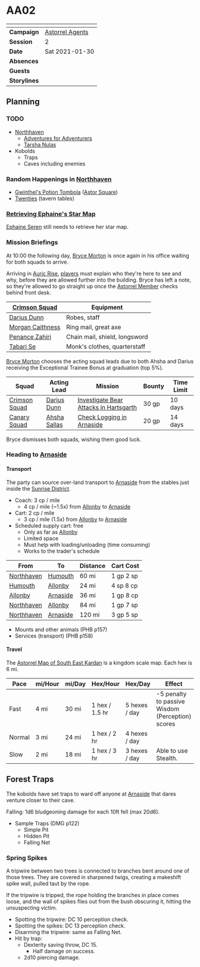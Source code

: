 # AA02

| []() | |
| --- | --- |
| **Campaign** | [Astorrel Agents](../astorrel-agents.md) |
| **Session** | 2 |
| **Date** | Sat 2021-01-30 |
| **Absences** | |
| **Guests** | |
| **Storylines** | |

## Planning

### TODO

- [Northhaven](../../../astarus/places/cities/northhaven.md)
  - [Adventures for Adventurers](../../../astarus/places/buildings/shops/adventures-for-adventurers.md)
  - [Tarsha Nulas](../../../astarus/people/tarsha-nulas.md)
- Kobolds
  - Traps
  - Caves including enemies

### Random Happenings in [Northhaven](../../../astarus/places/cities/northhaven.md)

- [Gwinthel's Potion Tombola](../events/gwinthels-potion-tombola.md) ([Astor Square](../../../astarus/places/structures/astor-square.md))
- [Twenties](../../../astarus/other/twenties.md) (tavern tables)

### [Retrieving Ephaine's Star Map](../storylines/retrieving-ephaines-star-map.md)

[Ephaine Seren](../../../astarus/people/ephaine-seren.md) still needs to retrieve her star map.

### Mission Briefings

At 10:00 the following day, [Bryce Morton](../../../astarus/people/bryce-morton.md) is once again in his office waiting for both squads to arrive.

Arriving in [Auric Rise](../../../astarus/places/buildings/auric-rise.md), [players](../../../players/logan.md) must explain who they're here to see and why, before they are allowed further into the building. Bryce has left a note, so they're allowed to go straight up once the [Astorrel Member](../../../astarus/civilisations/kingdom-of-astor/organisations/astorrel/ranks/1-member.md) checks behind front desk.

| [Crimson Squad](../../../astarus/civilisations/kingdom-of-astor/organisations/astorrel/squads/ruby.md) | Equipment |
| --- | --- |
| [Darius Dunn](../../../astarus/people/darius-dunn.md) | Robes, staff |
| [Morgan Caithness](../../../astarus/people/morgan-caithness.md) | Ring mail, great axe |
| [Penance Zahiri](../../../astarus/people/penance-zahiri.md) | Chain mail, shield, longsword |
| [Tabari Se](../../../astarus/people/tabari-se.md) | Monk's clothes, quarterstaff |

[Bryce Morton](../../../astarus/people/bryce-morton.md) chooses the acting squad leads due to both Ahsha and Darius receiving the Exceptional Trainee Bonus at graduation (top 5%).

| Squad | Acting Lead | Mission | Bounty | Time Limit |
| --- | --- | --- | --- | --- |
| [Crimson Squad](../../../astarus/civilisations/kingdom-of-astor/organisations/astorrel/squads/ruby.md) | [Darius Dunn](../../../astarus/people/darius-dunn.md) | [Investigate Bear Attacks in Hartsgarth](../storylines/investigate-bear-attacks-in-hartsgarth.md) | 30 gp | 10 days |
| [Canary Squad](../../../astarus/civilisations/kingdom-of-astor/organisations/astorrel/squads/canary.md) | [Ahsha Sallas](../../../astarus/people/ahsha-sallas.md) | [Check Logging in Arnaside](../storylines/check-logging-in-arnaside.md) | 20 gp | 14 days |

Bryce dismisses both squads, wishing them good luck.

### Heading to [Arnaside](../../../astarus/places/villages/arnaside.md)

#### Transport

The party can source over-land transport to [Arnaside](../../../astarus/places/villages/arnaside.md) from the stables just inside the [Sunrise District](../../../astarus/places/districts/sunrise-district.md).

- Coach: 3 cp / mile
  - 4 cp / mile (~1.5x) from [Allonby](../../../astarus/places/villages/allonby.md) to [Arnaside](../../../astarus/places/villages/arnaside.md)
- Cart: 2 cp / mile
  - 3 cp / mile (1.5x) from [Allonby](../../../astarus/places/villages/allonby.md) to [Arnaside](../../../astarus/places/villages/arnaside.md)
- Scheduled supply cart: free
  - Only as far as [Allonby](../../../astarus/places/villages/allonby.md)
  - Limited space
  - Must help with loading/unloading (time consuming)
  - Works to the trader's schedule

| From | To | Distance | Cart Cost |
| --- | --- | --- | --- |
| [Northhaven](../../../astarus/places/cities/northhaven.md) | [Humouth](../../../astarus/places/villages/humouth.md) | 60 mi | 1 gp 2 sp |
| [Humouth](../../../astarus/places/villages/humouth.md) | [Allonby](../../../astarus/places/villages/allonby.md) | 24 mi | 4 sp 8 cp |
| [Allonby](../../../astarus/places/villages/allonby.md) | [Arnaside](../../../astarus/places/villages/arnaside.md) | 36 mi | 1 gp 8 cp |
| [Northhaven](../../../astarus/places/cities/northhaven.md) | [Allonby](../../../astarus/places/villages/allonby.md) | 84 mi | 1 gp 7 sp |
| [Northhaven](../../../astarus/places/cities/northhaven.md) | [Arnaside](../../../astarus/places/villages/arnaside.md) | 120 mi | 3 gp 5 sp |

- Mounts and other animals (PHB p157)
- Services (transport) (PHB p158)

#### Travel

The [Astorrel Map of South East Kardan](../../../astarus/other/astorrel-map-of-south-east-kardan.md) is a kingdom scale map. Each hex is 6 mi.

| Pace | mi/Hour | mi/Day | Hex/Hour | Hex/Day | Effect |
| --- | --- | --- | --- | --- | --- |
| Fast | 4 mi | 30 mi | 1 hex / 1.5 hr | 5 hexes / day | -5 penalty to passive Wisdom (Perception) scores |
| Normal | 3 mi | 24 mi | 1 hex / 2 hr | 4 hexes / day | |
| Slow | 2 mi | 18 mi | 1 hex / 3 hr | 3 hexes / day | Able to use Stealth. |

## Forest Traps

The kobolds have set traps to ward off anyone at [Arnaside](../../../astarus/places/villages/arnaside.md) that dares venture closer to their cave.

Falling: 1d6 bludgeoning damage for each 10ft fell (max 20d6).

- Sample Traps (DMG p122)
  - Simple Pit
  - Hidden Pit
  - Falling Net

### Spring Spikes

A tripwire between two trees is connected to branches bent around one of those trees. They are covered in sharpened twigs, creating a makeshift spike wall, pulled taut by the rope.

If the tripwire is tripped, the rope holding the branches in place comes loose, and the wall of spikes flies out from the bush obscuring it, hitting the unsuspecting victim.

- Spotting the tripwire: DC 10 perception check.
- Spotting the spikes: DC 13 perception check.
- Disarming the tripwire: same as Falling Net.
- Hit by trap:
  - Dexterity saving throw, DC 15.
    - Half damage on success.
  - 2d10 piercing damage.
